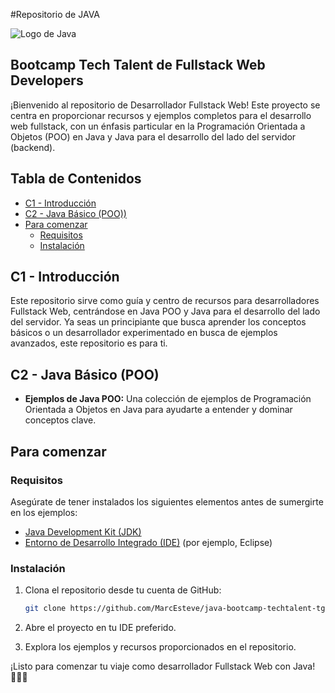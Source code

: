 #Repositorio de JAVA

![Logo de Java](https://cdn.iconscout.com/icon/free/png-256/free-java-60-1174953.png?f=webp)

## Bootcamp Tech Talent de Fullstack Web Developers

¡Bienvenido al repositorio de Desarrollador Fullstack Web! Este proyecto se centra en proporcionar recursos y ejemplos completos para el desarrollo web fullstack, con un énfasis particular en la Programación Orientada a Objetos (POO) en Java y Java para el desarrollo del lado del servidor (backend).

## Tabla de Contenidos

- [C1 - Introducción](#introducción)
- [C2 - Java Básico (POO))](#java-básico-poo)
- [Para comenzar](#comenzar)
  - [Requisitos](#requisitos)
  - [Instalación](#instalación)

## C1 - Introducción

Este repositorio sirve como guía y centro de recursos para desarrolladores Fullstack Web, centrándose en Java POO y Java para el desarrollo del lado del servidor. Ya seas un principiante que busca aprender los conceptos básicos o un desarrollador experimentado en busca de ejemplos avanzados, este repositorio es para ti.

## C2 - Java Básico (POO)

- **Ejemplos de Java POO:** Una colección de ejemplos de Programación Orientada a Objetos en Java para ayudarte a entender y dominar conceptos clave.

## Para comenzar

### Requisitos

Asegúrate de tener instalados los siguientes elementos antes de sumergirte en los ejemplos:

- [Java Development Kit (JDK)](https://www.oracle.com/java/technologies/javase-downloads.html)
- [Entorno de Desarrollo Integrado (IDE)](https://www.eclipse.org/downloads/) (por ejemplo, Eclipse)

### Instalación

1. Clona el repositorio desde tu cuenta de GitHub:

   ```bash
   git clone https://github.com/MarcEsteve/java-bootcamp-techtalent-tgn2024.git
   ```

2. Abre el proyecto en tu IDE preferido.

3. Explora los ejemplos y recursos proporcionados en el repositorio.

¡Listo para comenzar tu viaje como desarrollador Fullstack Web con Java! 👨‍💻🚀
